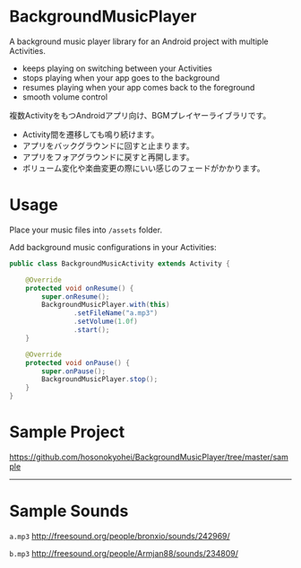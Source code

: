 # BackgroundMusicPlayer

A background music player library for an Android project with multiple Activities.

- keeps playing on switching between your Activities
- stops playing when your app goes to the background
- resumes playing when your app comes back to the foreground
- smooth volume control


複数ActivityをもつAndroidアプリ向け、BGMプレイヤーライブラリです。

- Activity間を遷移しても鳴り続けます。
- アプリをバックグラウンドに回すと止まります。
- アプリをフォアグラウンドに戻すと再開します。
- ボリューム変化や楽曲変更の際にいい感じのフェードがかかります。

# Usage

Place your music files into `/assets` folder.

Add background music configurations in your Activities:

```java
public class BackgroundMusicActivity extends Activity {

    @Override
    protected void onResume() {
        super.onResume();
        BackgroundMusicPlayer.with(this)
                .setFileName("a.mp3")
                .setVolume(1.0f)
                .start();
    }

    @Override
    protected void onPause() {
        super.onPause();
        BackgroundMusicPlayer.stop();
    }
}
```

# Sample Project

https://github.com/hosonokyohei/BackgroundMusicPlayer/tree/master/sample

---

# Sample Sounds

`a.mp3`
http://freesound.org/people/bronxio/sounds/242969/

`b.mp3`
http://freesound.org/people/Armjan88/sounds/234809/

